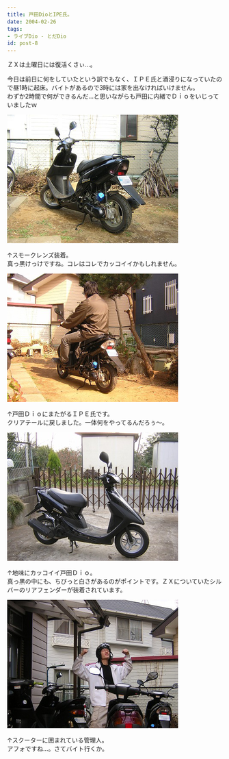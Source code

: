 ```yaml
---
title: 戸田DioとIPE氏。
date: 2004-02-26
tags:
- ライブDio - とだDio
id: post-8
---
```



<p class="sentence">ＺＸは土曜日には復活くさぃ...。</p>
<p class="sentence spacing10">今日は前日に何をしていたという訳でもなく、ＩＰＥ氏と酒浸りになっていたので昼1時に起床。バイトがあるので3時には家を出なければいけません。<br>
わずか2時間で何ができるんだ...と思いながらも戸田に内緒でＤｉｏをいじっていましたｗ</p>
<div class="center spacing"><img src="/photo/diary/2004.02.26_zx1.jpg" alt=""></div>
<p class="sentence spacing10">↑スモークレンズ装着。<br>
真っ黒けっけですね。コレはコレでカッコイイかもしれません。</p>
<div class="center spacing"><img src="/photo/diary/2004.02.26_zx2.jpg" alt=""></div>
<p class="sentence spacing10">↑戸田ＤｉｏにまたがるＩＰＥ氏です。<br>
クリアテールに戻しました。一体何をやってるんだろぅ～。</p>
<div class="center spacing"><img src="/photo/diary/2004.02.26_zx3.jpg" alt=""></div>
<p class="sentence spacing10">↑地味にカッコイイ戸田Ｄｉｏ。<br>
真っ黒の中にも、ちびっと白さがあるのがポイントです。ＺＸについていたシルバーのリアフェンダーが装着されています。</p>
<div class="center spacing"><img src="/photo/diary/2004.02.26_zx4.jpg" alt=""></div>
<p class="sentence"> ↑スクーターに囲まれている管理人。<br>
アフォですね...。さてバイト行くか。</p>
